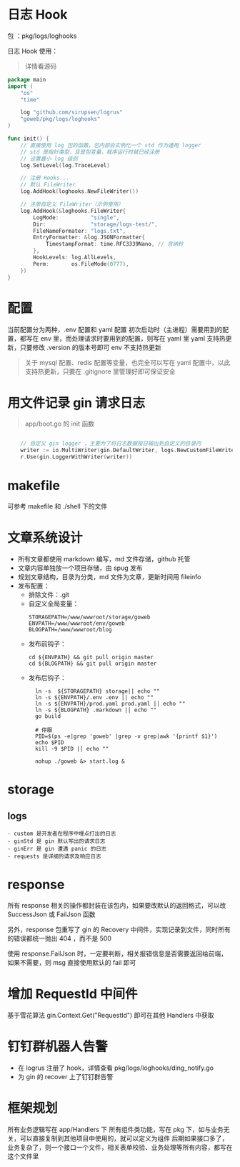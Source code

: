 # 日志 Hook

包 ：pkg/logs/loghooks

日志 Hook 使用：
> 详情看源码

```go
package main
import (
    "os"
    "time"

    log "github.com/sirupsen/logrus"
    "goweb/pkg/logs/loghooks"
)

func init() {
    // 直接使用 log 包的函数，包内部会实例化一个 std 作为通用 logger
    // std 是指针类型，且是包变量，程序运行时就已经注册
    // 设置最小 log 级别
    log.SetLevel(log.TraceLevel)

    // 注册 Hooks...
    // 默认 FileWriter
    log.AddHook(loghooks.NewFileWriter())

    // 注册自定义 FileWriter（示例使用）
    log.AddHook(&loghooks.FileWriter{
        LogMode:          "single",
        Dir:              "storage/logs-test/",
        FileNameFormater: "logs.txt",
        EntryFormatter: &log.JSONFormatter{
            TimestampFormat: time.RFC3339Nano, // 含纳秒
        },
        HookLevels: log.AllLevels,
        Perm:       os.FileMode(0777),
    })
}
```

# 配置
当前配置分为两种，.env 配置和 yaml 配置
初次启动时（主进程）需要用到的配置，都写在 env 里，而处理请求时要用到的配置，则写在 yaml 里
yaml 支持热更新，只要修改 .version 的版本号即可
env 不支持热更新

> 关于 mysql 配置、redis 配置等变量，也完全可以写在 yaml 配置中，以此支持热更新，只要在 .gitignore 里管理好即可保证安全

# 用文件记录 gin 请求日志
> app/boot.go 的 init 函数
```go

    // 自定义 gin logger ，主要为了将日志数据按日输出到自定义的目录内
	writer := io.MultiWriter(gin.DefaultWriter, logs.NewCustomFileWriter()) // 可以看 logs/custom_file_writer.go
	r.Use(gin.LoggerWithWriter(writer))
```
# makefile
可参考 makefile 和 ./shell 下的文件

# 文章系统设计
- 所有文章都使用 markdown 编写，md 文件存储，github 托管
- 文章内容单独放一个项目存储，由 spug 发布
- 规划文章结构，目录为分类，md 文件为文章，更新时间用 fileinfo
- 发布配置：
    - 排除文件：.git
    - 自定义全局变量：
        ```
        STORAGEPATH=/www/wwwroot/storage/goweb
        ENVPATH=/www/wwwroot/env/goweb
        BLOGPATH=/www/wwwroot/blog
        ```
    - 发布前钩子：
        ```
        cd ${ENVPATH} && git pull origin master
        cd ${BLOGPATH} && git pull origin master
        ```
    - 发布后钩子：
        ```
          ln -s  ${STORAGEPATH} storage|| echo ""
          ln -s ${ENVPATH}/.env .env || echo ""
          ln -s ${ENVPATH}/prod.yaml prod.yaml || echo ""
          ln -s ${BLOGPATH} .markdown || echo ""
          go build
          
          # 停服
          PID=$(ps -e|grep 'goweb' |grep -v grep|awk '{printf $1}')
          echo $PID
          kill -9 $PID || echo ""
          
          nohup ./goweb &> start.log &
        ```
      
# storage
## logs
    - custom 是开发者在程序中埋点打出的日志
    - ginStd 是 gin 默认写出的请求日志
    - ginErr 是 gin 遭遇 panic 的日志
    - requests 是详细的请求及响应日志

# response

所有 response 相关的操作都封装在该包内，如果要改默认的返回格式，可以改 SuccessJson 或 FailJson 函数

另外，response 包重写了 gin 的 Recovery 中间件，实现记录到文件，同时所有的错误都统一抛出 404 ，而不是 500

使用 response.FailJson 时，一定要判断，相关报错信息是否需要返回给前端，如果不需要，则 msg 直接使用默认的 fail 即可

# 增加 RequestId 中间件
基于雪花算法
gin.Context.Get("RequestId") 即可在其他 Handlers 中获取

# 钉钉群机器人告警
- 在 logrus 注册了 hook，详情查看 pkg/logs/loghooks/ding_notify.go
- 为 gin 的 recover 上了钉钉群告警

# 框架规划
所有业务逻辑写在 app/Handlers 下
所有组件类功能，写在 pkg 下，如与业务无关，可以直接复制到其他项目中使用的，就可以定义为组件
后期如果接口多了，业务复杂了，则一个接口一个文件，相关表单校验、业务处理等所有内容，都写在这个文件里
